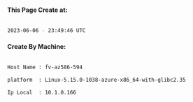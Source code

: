 
   
#### This Page Create at:

```bash

2023-06-06 - 23:49:46 UTC

```

#### Create By Machine:

```bash

Host Name : fv-az586-594

platform  : Linux-5.15.0-1038-azure-x86_64-with-glibc2.35

Ip Local  : 10.1.0.166

```


